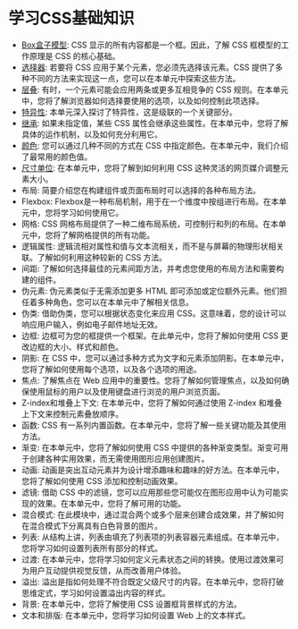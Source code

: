# 学习CSS基础知识
* [Box盒子模型](./box_model): CSS 显示的所有内容都是一个框。因此，了解 CSS 框模型的工作原理是 CSS 的核心基础。
* [选择器](./selectors): 若要将 CSS 应用于某个元素，您必须先选择该元素。CSS 提供了多种不同的方法来实现这一点，您可以在本单元中探索这些方法。
* [层叠](./cascade): 有时，一个元素可能会应用两条或更多互相竞争的 CSS 规则。在本单元中，您将了解浏览器如何选择要使用的选项，以及如何控制此项选择。
* [特异性](./specificity): 本单元深入探讨了特异性，这是级联的一个关键部分。
* [继承](./inheritance): 如果未指定值，某些 CSS 属性会继承这些属性。在本单元中，您将了解具体的运作机制，以及如何充分利用它。
* [颜色](./color): 您可以通过几种不同的方式在 CSS 中指定颜色。在本单元中，我们介绍了最常用的颜色值。
* [尺寸单位](./sizing): 在本单元中，您将了解到如何利用 CSS 这种灵活的网页媒介调整元素大小。
* 布局: 简要介绍您在构建组件或页面布局时可以选择的各种布局方法。
* Flexbox: Flexbox是一种布局机制，用于在一个维度中按组进行布局。在本单元中，您将学习如何使用它。
* 网格: CSS 网格布局提供了一种二维布局系统，可控制行和列的布局。在本单元中，您将了解网格提供的所有功能。
* 逻辑属性: 逻辑流相对属性和值与文本流相关，而不是与屏幕的物理形状相关联。了解如何利用这种较新的 CSS 方法。
* 间距: 了解如何选择最佳的元素间距方法，并考虑您使用的布局方法和需要构建的组件。
* 伪元素: 伪元素类似于无需添加更多 HTML 即可添加或定位额外元素。他们担任着多种角色，您可以在本单元中了解相关信息。
* 伪类: 借助伪类，您可以根据状态变化来应用 CSS。这意味着，您的设计可以响应用户输入，例如电子邮件地址无效。
* 边框: 边框可为您的框提供一个框架。在此单元中，您将了解如何使用 CSS 更改边框的大小、样式和颜色。
* 阴影: 在 CSS 中，您可以通过多种方式为文字和元素添加阴影。在本单元中，您将了解如何使用每个选项，以及各个选项的用途。
* 焦点: 了解焦点在 Web 应用中的重要性。您将了解如何管理焦点，以及如何确保使用鼠标的用户以及使用键盘进行浏览的用户浏览页面。
* Z-index和堆叠上下文: 在本单元中，您将了解如何通过使用 Z-index 和堆叠上下文来控制元素叠放顺序。
* 函数: CSS 有一系列内置函数。在本单元中，您将了解一些关键功能及其使用方法。
* 渐变: 在本单元中，您将了解如何使用 CSS 中提供的各种渐变类型。渐变可用于创建各种实用效果，而无需使用图形应用创建图片。
* 动画: 动画是突出互动元素并为设计增添趣味和趣味的好方法。在本单元中，您将了解如何使用 CSS 添加和控制动画效果。
* 滤镜: 借助 CSS 中的滤镜，您可以应用那些您可能仅在图形应用中认为可能实现的效果。在本单元中，您将了解可用的功能。
* 混合模式: 在此模块中，通过混合两个或多个层来创建合成效果，并了解如何在混合模式下分离具有白色背景的图片。
* 列表: 从结构上讲，列表由填充了列表项的列表容器元素组成。在本单元中，您将学习如何设置列表所有部分的样式。
* 过渡: 在本单元中，您将学习如何定义元素状态之间的转换。使用过渡效果可为用户互动提供视觉反馈，从而改善用户体验。
* 溢出: 溢出是指如何处理不符合既定父级尺寸的内容。在本单元中，您将打破思维定式，学习如何设置溢出内容的样式。
* 背景: 在本单元中，您将了解使用 CSS 设置框背景样式的方法。
* 文本和排版: 在本单元中，您将学习如何设置 Web 上的文本样式。